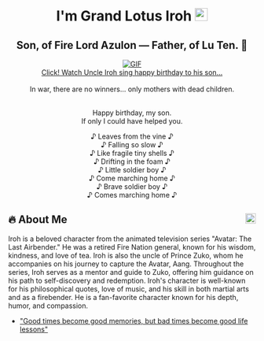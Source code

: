 <h1 align="center">I'm Grand Lotus Iroh <img src="https://vignette.wikia.nocookie.net/avatar/images/c/c4/White_lotus_tile_icon.png" width="26" position: relative; top: 4px;"></h1>
<h2 align="center">
<!--   <img src="https://komarev.com/ghpvc/?username=grand-lotus-iroh&color=dc143c&style=for-the-badge" alt="Profile Views" style="height:21px;"> -->
  Son, of Fire Lord Azulon — Father, of Lu Ten. 🍃
<!--   <a href="https://[your-portfolio-link]">
    <img src="https://img.shields.io/badge/Portfolio-543DE0?style=for-the-badge&logo=About.me&logoColor=white" alt="Portfolio" style="height:22px;">
  </a> -->
</h2>
<div align="center">
<a href="https://www.youtube.com/watch?v=f56Cbjwwv-E"><img alt="GIF" src="https://i.giphy.com/uTpY9ARfN2eqs.webp" /><br/>Click! Watch Uncle Iroh sing happy birthday to his son...</a>
<br/><br/>
In war, there are no winners... only mothers with dead children.
<br/><br/>

Happy birthday, my son. <br/>
If only I could have helped you. <br/>

♪ Leaves from the vine ♪ <br/>
♪ Falling so slow ♪ <br/>
♪ Like fragile tiny shells ♪ <br/>
♪ Drifting in the foam ♪ <br/>
♪ Little soldier boy ♪ <br/>
♪ Come marching home ♪ <br/>
♪ Brave soldier boy ♪ <br/>
♪ Comes marching home ♪ <br/>

</div>

## 🔥 About Me <img src="https://komarev.com/ghpvc/?username=grand-lotus-iroh&color=dc143c&style=for-the-badge" alt="Profile Views" style="height:21px;" align="right">

Iroh is a beloved character from the animated television series "Avatar: The Last Airbender." He was a retired Fire Nation general, known for his wisdom, kindness, and love of tea. Iroh is also the uncle of Prince Zuko, whom he accompanies on his journey to capture the Avatar, Aang. Throughout the series, Iroh serves as a mentor and guide to Zuko, offering him guidance on his path to self-discovery and redemption. Iroh's character is well-known for his philosophical quotes, love of music, and his skill in both martial arts and as a firebender. He is a fan-favorite character known for his depth, humor, and compassion.

<ul>
  <li><a href="https://www.youtube.com/watch?v=in7Wum_c36k">"Good times become good memories, but bad times become good life lessons"</a></li>
</ul>

<!--

https://dev.to/parth_johri/create-an-attractive-github-profile-readme-noj?ref=dailydev

<details>
 <summary>
    <h2> 
      <img align="center" src="https://github.com/grand-lotus-iroh/grand-lotus-iroh/blob/main/icons/about.png" width="37" /> 
    Resume
    </h2>
</summary>

 <details>
  <summary><h4> <img align="center" src="https://github.com/grand-lotus-iroh/grand-lotus-iroh/blob/main/icons/academics.gif" width="29"/> Academics</h4></summary>
  <span><img src="https://img.shields.io/badge/BTECH-[YourUniversity]-1877F2?style=for-the-badge"></span>
  <span><img src="https://img.shields.io/badge/GPA-[YourGPA]-EFEEE9?style=for-the-badge"></span>
 </details>

 <details>
  <summary><h4> <img align="center" src="https://github.com/grand-lotus-iroh/grand-lotus-iroh/blob/main/icons/experience.gif" width="29"/> Experience</h4></summary>
  - **[Your Role] ** at [Company] | [Duration]
    - [Work Description]
 </details>
</details>

<details>
  <summary><h4> <img align="center" src="https://user-images.githubusercontent.com/74038190/216122041-518ac897-8d92-4c6b-9b3f-ca01dcaf38ee.png" width="29"/> Coding Handles</h4></summary>
  [![LeetCode](https://img.shields.io/badge/LeetCode-000000?style=for-the-badge&logo=LeetCode&logoColor=#d16c06)](https://www.leetcode.com/[your-handle])
  [![Codeforces](https://img.shields.io/badge/Codeforces-445f9d?style=for-the-badge&logo=Codeforces&logoColor=white)](https://codeforces.com/profile/[your-handle])
  [![GeeksForGeeks](https://img.shields.io/badge/GeeksforGeeks-gray?style=for-the-badge&logo=geeksforgeeks&logoColor=35914c)](https://auth.geeksforgeeks.org/user/[your-handle]/practice)
</details>

<details>
  <summary><h4> <img align="center" src="https://github.com/grand-lotus-iroh/grand-lotus-iroh/blob/main/icons/techstack.gif" width="29"/> Tech Stack</h4></summary>
  ![C++](https://img.shields.io/badge/c++-%2300599C.svg?style=for-the-badge&logo=c%2B%2B&logoColor=white)  
  ![JavaScript](https://img.shields.io/badge/javascript-%23323330.svg?style=for-the-badge&logo=javascript&logoColor=%23F7DF1E) 
  ![React](https://img.shields.io/badge/react-%2320232a.svg?style=for-the-badge&logo=react&logoColor=%2361DAFB) 
</details>

<details>
  <summary><h4> <img align="center" src="https://github.com/grand-lotus-iroh/grand-lotus-iroh/blob/main/icons/projects.gif" width="29"/> Projects</h4></summary>

  #### <a href="https://github.com/grand-lotus-iroh/[Project-Name]">[Project Name]</a>
  <span><img src="https://img.shields.io/badge/Node.js-%2343853D.svg?style=for-the-badge&logo=node.js&logoColor=white"> <img src="https://img.shields.io/badge/MongoDB-%234ea94b.svg?style=for-the-badge&logo=mongodb&logoColor=white"></span>
  - Implemented features to notify users about new opportunities.
  - Achieved a user base of X, surpassing initial projections.
</details>

<details>
  <summary><h2> <img align="center" src="https://github.com/grand-lotus-iroh/grand-lotus-iroh/blob/main/icons/stats.gif" width="32"/> Stats</h2></summary>
  <div align="center">
    ![](https://github-readme-stats.vercel.app/api?username=grand-lotus-iroh&theme=tokyonight&hide_border=false&include_all_commits=true&count_private=false)<br/>
    ![](https://github-readme-streak-stats.herokuapp.com/?user=grand-lotus-iroh&theme=tokyonight&hide_border=false)<br/>
    ![](https://github-readme-stats.vercel.app/api/top-langs/?username=grand-lotus-iroh&theme=tokyonight&hide_border=false&include_all_commits=true&count_private=false&layout=compact)<br/>
    ![](https://github-readme-activity-graph.vercel.app/graph?username=grand-lotus-iroh&theme=tokyo-night)
  </div>
</details>

-->
